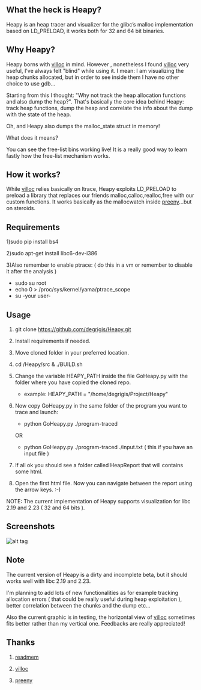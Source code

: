 ## What the heck is Heapy?

Heapy is an heap tracer and visualizer for the glibc’s malloc implementation based on LD_PRELOAD, it works both for 32 and 64 bit binaries.

## Why Heapy?

Heapy borns with [villoc](https://github.com/wapiflapi/villoc) in mind. However , nonetheless I found [villoc](https://github.com/wapiflapi/villoc) very useful, I've always felt "blind" while using it. I mean: I am visualizing the heap chunks allocated, but in order to see inside them I have no other choice to use gdb...

Starting from this I thought: "Why not track the heap allocation functions and also dump the heap?". That's basically the core idea behind Heapy: track heap functions, dump the heap and correlate the info about the dump with the state of the heap.

Oh, and Heapy also dumps the malloc_state struct in memory! 

What does it means? 

You can see the free-list bins working live! It is a really good way to learn fastly 
how the free-list mechanism works.

## How it works?

While [villoc](https://github.com/wapiflapi/villoc) relies basically on ltrace, Heapy exploits LD_PRELOAD to preload a library that replaces our friends malloc,calloc,realloc,free with our custom functions.
It works basically as the mallocwatch inside [preeny](https://github.com/zardus/preeny)...but on steroids.

## Requirements

1)sudo pip install bs4

2)sudo apt-get install libc6-dev-i386

3)Also remember to enable ptrace: ( do this in a vm or remember to disable it after the analysis ) 
   - sudo su root
   - echo 0 > /proc/sys/kernel/yama/ptrace_scope
   - su -your user-

## Usage

1) git clone https://github.com/degrigis/Heapy.git

2) Install requirements if needed.

3) Move cloned folder in your preferred location.

4) cd /Heapy/src & ./BUILD.sh

4) Change the variable HEAPY_PATH inside the file GoHeapy.py with the folder where you have copied the cloned repo.
   - example: HEAPY_PATH = "/home/degrigis/Project/Heapy"

5) Now copy GoHeapy.py in the same folder of the program you want to trace and launch:
   - python GoHeapy.py ./program-traced 

   OR 

   - python GoHeapy.py ./program-traced ./input.txt ( this if you have an input file )

6) If all ok you should see a folder called HeapReport that will contains some html.

7) Open the first html file. Now you can navigate between the report using the arrow keys. :-)

NOTE: The current implementation of Heapy supports visualization for libc 2.19 and 2.23 ( 32 and 64 bits ).

## Screenshots

![alt tag](http://i.imgur.com/E7o2psg.png)

## Note

The current version of Heapy is a dirty and incomplete beta, but it should works well with libc 2.19 and 2.23.

I'm planning to add lots of new functionalities as for example tracking allocation errors ( that could be really useful during heap exploitation ), better correlation between the chunks and the dump etc...

Also the current graphic is in testing, the horizontal view of [villoc](https://github.com/wapiflapi/villoc) sometimes fits better rather than my vertical one. Feedbacks are really appreciated! 

## Thanks

1) [readmem](https://github.com/anacrolix/various/blob/e41b93b1b3e2accd540ebdf5d126e7d0fbf7af77/tibia/butox/cutil/readmem.c)

2) [villoc](https://github.com/wapiflapi/villoc)

3) [preeny](https://github.com/zardus/preeny)

